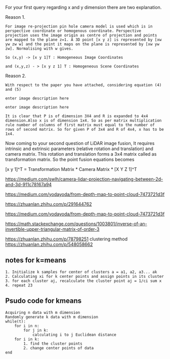 

For your first query regarding x and y dimension there are two explanation.

Reason 1.

    For image re-projection pin hole camera model is used which is in perspective coordinate or homogenous coordinate. Perspective projection uses the image origin as centre of projection and points are mapped to the plane z=1. A 3D point [x y z] is represented by [xw yw zw w] and the point it maps on the plane is represented by [xw yw zw]. Normalising with w gives.

    So (x,y) -> [x y 1]T : Homogeneous Image Coordinates

    and (x,y,z) - > [x y z 1] T : Homogeneous Scene Coordinates

Reason 2.

    With respect to the paper you have attached, considering equation (4) and (5)

    enter image description here

    enter image description here

    It is clear that P is of dimension 3X4 and R is expanded to 4x4 dimension.Also x is of dimension 1x4. So as per matrix multiplication rule number of columns of first matrix must equal to the number of rows of second matrix. So for given P of 3x4 and R of 4x4, x has to be 1x4.

Now coming to your second question of LiDAR image fusion, It requires intrinsic and extrinsic parameters (relative rotation and translation) and camera matrix. This rotation and translation forms a 3x4 matrix called as transformation matrix. So the point fusion equations becomes

[x y 1]^T = Transformation Matrix * Camera Matrix * [X Y Z 1]^T




https://medium.com/swlh/camera-lidar-projection-navigating-between-2d-and-3d-911c78167a94


https://medium.com/yodayoda/from-depth-map-to-point-cloud-7473721d3f


https://zhuanlan.zhihu.com/p/291644762

https://medium.com/yodayoda/from-depth-map-to-point-cloud-7473721d3f

https://math.stackexchange.com/questions/1003801/inverse-of-an-invertible-upper-triangular-matrix-of-order-3
















https://zhuanlan.zhihu.com/p/78798251
clustering method
https://zhuanlan.zhihu.com/p/548058662

## notes for k=means
	1. Initialize k samples for center of clusters a = a1, a2, a3... ak
	2. Calculating xi for k center points and assign points in its cluster
	3. for each cluster aj, recalculate the cluster point aj = 1/ci sum x
	4. repeat 23






## Psudo code for kmeans

	Acquiring n data with m dimension
	Randomly generate k data with m dimension
	while(t):
		for i in n:
			for j in k:
				calculating i to j Euclidean distance		
		for i in k:
			1. find the cluster points
			2. change center points of data
	end














